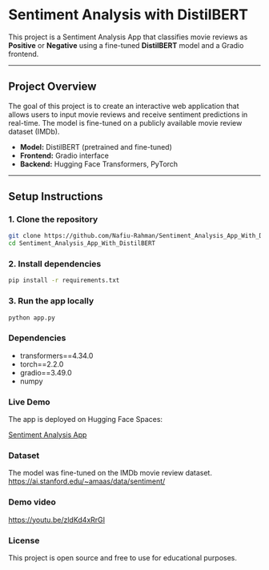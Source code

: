 #  Sentiment Analysis with DistilBERT

This project is a Sentiment Analysis App that classifies movie reviews as **Positive** or **Negative** using a fine-tuned **DistilBERT** model and a Gradio frontend.

---

##  Project Overview
The goal of this project is to create an interactive web application that allows users to input movie reviews and receive sentiment predictions in real-time. The model is fine-tuned on a publicly available movie review dataset (IMDb).

- **Model:** DistilBERT (pretrained and fine-tuned)
- **Frontend:** Gradio interface
- **Backend:** Hugging Face Transformers, PyTorch

---

##  Setup Instructions

### 1. Clone the repository
```bash
git clone https://github.com/Nafiu-Rahman/Sentiment_Analysis_App_With_DistilBERT
cd Sentiment_Analysis_App_With_DistilBERT
```

### 2. Install dependencies
```bash
pip install -r requirements.txt
```

### 3. Run the app locally
```bash
python app.py
```

### Dependencies

- transformers==4.34.0
- torch==2.2.0
- gradio==3.49.0
- numpy

### Live Demo

The app is deployed on Hugging Face Spaces:

[Sentiment Analysis App](https://huggingface.co/spaces/N4F1U/sentiment-app)

### Dataset
The model was fine-tuned on the IMDb movie review dataset.
https://ai.stanford.edu/~amaas/data/sentiment/

### Demo video
https://youtu.be/zldKd4xRrGI

### License
This project is open source and free to use for educational purposes.


